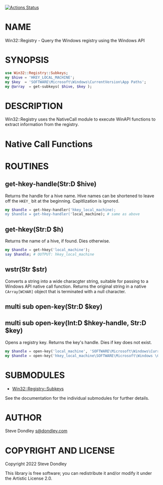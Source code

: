 [![Actions Status](https://github.com/sdondley/Win32-Registry-Subkeys/actions/workflows/test.yml/badge.svg)](https://github.com/sdondley/Win32-Registry-Subkeys/actions)

NAME
====

Win32::Registry - Query the Windows registry using the Windows API

SYNOPSIS
========

```raku
use Win32::Registry::Subkeys;
my $hive = 'HKEY_LOCAL_MACHINE';
my $key  = 'SOFTWARE\Microsoft\Windows\CurrentVersion\App Paths';
my @array  = get-subkeys( $hive, $key );
```

DESCRIPTION
===========

Win32::Registry uses the NativeCall module to execute WinAPI functions to extract information from the registry.

Native Call Functions
=====================

ROUTINES
========

get-hkey-handle(Str:D $hive)
----------------------------

Returns the handle for a hive name. Hive names can be shortened to leave off the `HKEY_` bit at the beginning. Capitlization is ignored.

```raku
my $handle = get-hkey-handler('hkey_local_machine);
my $handle = get-hkey-handler('local_machine); # same as above
```

get-hkey(Str:D $h)
------------------

Returns the name of a hive, if found. Dies otherwise.

```raku
my $handle = get-hkey('local_machine');
say $handle; # OUTPUT: hkey_local_machine
```

wstr(Str $str)
--------------

Converts a string into a wide characgter string, suitable for passing to a Windows API native call function. Returns the original string in a native `CArray[WCHAR]` object that is terminated with a null character.

multi sub open-key(Str:D $key)
------------------------------

multi sub open-key(Int:D $hkey-handle, Str:D $key)
--------------------------------------------------

Opens a registry key. Returns the key's handle. Dies if key does not exist.

```raku
my $handle = open-key('local_machine', 'SOFTWARE\Microsoft\Windows\CurrentVersion\App Paths' );
my $handle = open-key('hkey_local_machine\SOFTWARE\Microsoft\Windows \CurrentVersion\App Paths' );
```

SUBMODULES
==========

  * [Win32::Registry::Subkeys](https://github.com/sdondley/Win32-Registry/blob/main/lib/Win32/Registry/Subkeys.rakumod)

See the documentation for the individual submodules for further details.

AUTHOR
======

Steve Dondley <s@dondley.com>

COPYRIGHT AND LICENSE
=====================

Copyright 2022 Steve Dondley

This library is free software; you can redistribute it and/or modify it under the Artistic License 2.0.

